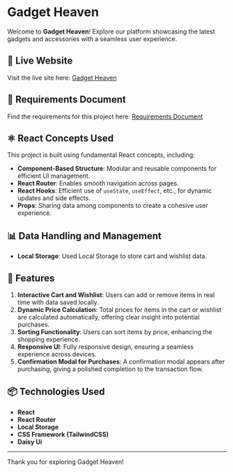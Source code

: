 # Gadget Heaven

Welcome to **Gadget Heaven**! Explore our platform showcasing the latest gadgets and accessories with a seamless user experience.

## 🔗 Live Website
Visit the live site here: [Gadget Heaven](https://safin33221-assignment-8.netlify.app/)

## 📄 Requirements Document
Find the requirements for this project here: [Requirements Document](https://drive.google.com/file/d/1Tp_TTAJq45_8ZcA2pSUlVBL-Kxqg0FTq/view?usp=sharing)

## ⚛️ React Concepts Used
This project is built using fundamental React concepts, including:
- **Component-Based Structure**: Modular and reusable components for efficient UI management.
- **React Router**: Enables smooth navigation across pages.
- **React Hooks**: Efficient use of `useState`, `useEffect`, etc., for dynamic updates and side effects.
- **Props**: Sharing data among components to create a cohesive user experience.

## 📊 Data Handling and Management
- **Local Storage**: Used Local Storage to store cart and wishlist data.

## 🌟 Features
1. **Interactive Cart and Wishlist**: Users can add or remove items in real time with data saved locally.
2. **Dynamic Price Calculation**: Total prices for items in the cart or wishlist are calculated automatically, offering clear insight into potential purchases.
3. **Sorting Functionality**: Users can sort items by price, enhancing the shopping experience.
4. **Responsive UI**: Fully responsive design, ensuring a seamless experience across devices.
5. **Confirmation Modal for Purchases**: A confirmation modal appears after purchasing, giving a polished completion to the transaction flow.

## 📦 Technologies Used
- **React**
- **React Router**
- **Local Storage**
- **CSS Framework (TailwindCSS)**
- **Daisy Ui**

---

Thank you for exploring Gadget Heaven!
